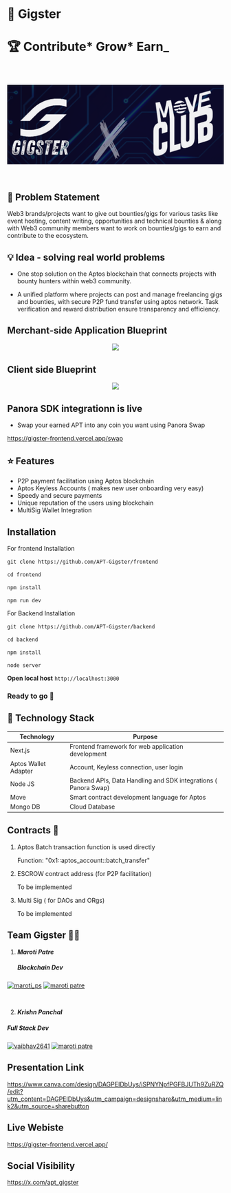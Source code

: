 # 💸 Gigster

# 🏆 Contribute* Grow* Earn\_

##

<br>

<p align="center">
  <img src="\Blue Futuristic Technology Presentation.png" alt="">
</p>

<br>

## 🎯 Problem Statement

Web3 brands/projects want to give out bounties/gigs for various tasks like event hosting, content writing, opportunities and technical bounties & along with Web3 community members want to work on bounties/gigs to earn and contribute to the ecosystem.

## 💡 Idea - solving real world problems

- One stop solution on the Aptos blockchain that connects projects with bounty hunters within web3 community.

- A unified platform where projects can post and manage freelancing gigs and bounties, with secure P2P fund transfer using aptos network. Task verification and reward distribution ensure transparency and efficiency.

## Merchant-side Application Blueprint

<p align="center">
  <img src="flow-diagrams\merchant-side architecture.png">
</p>

## Client side Blueprint

<p align="center">
  <img src="flow-diagrams\user-side architecture.png">
</p>

## Panora SDK integrationn is live

- Swap your earned APT into any coin you want using Panora Swap

https://gigster-frontend.vercel.app/swap

## ⭐ Features

- P2P payment facilitation using Aptos blockchain
- Aptos Keyless Accounts ( makes new user onboarding very easy)
- Speedy and secure payments
- Unique reputation of the users using blockchain
- MultiSig Wallet Integration

## Installation

For frontend Installation

```
git clone https://github.com/APT-Gigster/frontend
```

```
cd frontend
```

```
npm install
```

```
npm run dev
```

For Backend Installation

```
git clone https://github.com/APT-Gigster/backend
```

```
cd backend
```

```
npm install
```

```
node server
```

**Open local host** `http://localhost:3000`

### Ready to go 🚀

## 🌠 Technology Stack

| Technology           | Purpose                                                         |
| -------------------- | --------------------------------------------------------------- |
| Next.js              | Frontend framework for web application development              |
| Aptos Wallet Adapter | Account, Keyless connection, user login                         |
| Node JS              | Backend APIs, Data Handling and SDK integrations ( Panora Swap) |
| Move                 | Smart contract development language for Aptos                   |
| Mongo DB             | Cloud Database                                                  |

## Contracts 📝

1.  Aptos Batch transaction function is used directly

    Function: "0x1::aptos_account::batch_transfer"

2.  ESCROW contract address (for P2P facilitation)

    To be implemented

3.  Multi Sig ( for DAOs and ORgs)

    To be implemented

## Team Gigster 👨‍💻

1. **_Maroti Patre_**
   <h5 align="left">Blockchain Dev</h5>
<p align="left">
<a href="https://twitter.com/maroti_ps" target="blank"><img align="center" src="https://raw.githubusercontent.com/rahuldkjain/github-profile-readme-generator/master/src/images/icons/Social/twitter.svg" alt="maroti_ps" height="30" width="40" /></a>
<a href="https://linkedin.com/in/maroti patre" target="blank"><img align="center" src="https://raw.githubusercontent.com/rahuldkjain/github-profile-readme-generator/master/src/images/icons/Social/linked-in-alt.svg" alt="maroti patre" height="30" width="40" /></a>
</p>

<br>

2. **_Krishn Panchal_**
<h5 align="left">Full Stack Dev</h5>
<p align="left">
<a href="https://x.com/krishnpanchal14" target="blank"><img align="center" src="https://raw.githubusercontent.com/rahuldkjain/github-profile-readme-generator/master/src/images/icons/Social/twitter.svg" alt="vaibhav2641" height="30" width="40" /></a>
<a href="https://www.linkedin.com/in/krishn-panchal-665388201/" target="blank"><img align="center" src="https://raw.githubusercontent.com/rahuldkjain/github-profile-readme-generator/master/src/images/icons/Social/linked-in-alt.svg" alt="maroti patre" height="30" width="40" /></a>
</p>

## Presentation Link

https://www.canva.com/design/DAGPEIDbUys/iSPNYNpfPGFBJUTh9ZuRZQ/edit?utm_content=DAGPEIDbUys&utm_campaign=designshare&utm_medium=link2&utm_source=sharebutton

## Live Webiste

https://gigster-frontend.vercel.app/

## Social Visibility

https://x.com/apt_gigster
